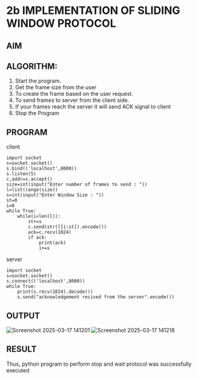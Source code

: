 # 2b IMPLEMENTATION OF SLIDING WINDOW PROTOCOL
## AIM
## ALGORITHM:
1. Start the program.
2. Get the frame size from the user
3. To create the frame based on the user request.
4. To send frames to server from the client side.
5. If your frames reach the server it will send ACK signal to client
6. Stop the Program
## PROGRAM
client
```
import socket
s=socket.socket()
s.bind(('localhost',8000))
s.listen(5)
c,addr=s.accept()
size=int(input("Enter number of frames to send : "))
l=list(range(size))
s=int(input("Enter Window Size : "))
st=0
i=0
while True:
    while(i<len(l)):
        st+=s
        c.send(str(l[i:st]).encode())
        ack=c.recv(1024)
        if ack:
            print(ack)
            i+=s
```
server
```
import socket
s=socket.socket()
s.connect(('localhost',8000))
while True:
    print(s.recv(1024).decode())
    s.send("acknowledgement recived from the server".encode())

```
## OUTPUT
![Screenshot 2025-03-17 141201](https://github.com/user-attachments/assets/0017afa6-5372-4bf8-a969-698b241aa11c)
![Screenshot 2025-03-17 141218](https://github.com/user-attachments/assets/67e704da-a57a-4d66-961a-08223d2869fe)


## RESULT
Thus, python program to perform stop and wait protocol was successfully executed
